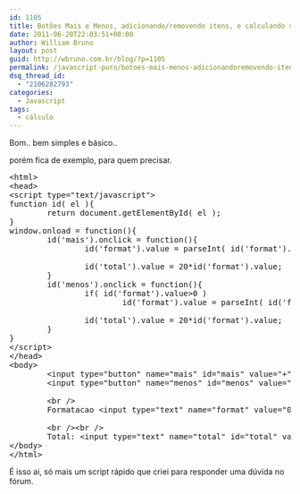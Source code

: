 ```yaml
---
id: 1105
title: Botões Mais e Menos, adicionando/removendo itens, e calculando valor automaticamente
date: 2011-06-20T22:03:51+00:00
author: William Bruno
layout: post
guid: http://wbruno.com.br/blog/?p=1105
permalink: /javascript-puro/botoes-mais-menos-adicionandoremovendo-itens-calculando-valor-automaticamente/
dsq_thread_id:
  - "2106282793"
categories:
  - Javascript
tags:
  - cálculo
---
```

Bom.. bem simples e básico..

porém fica de exemplo, para quem precisar.
  
<!--more-->

<pre name="code" class="html">&lt;html>
&lt;head>
&lt;script type="text/javascript">
function id( el ){
        return document.getElementById( el );
}
window.onload = function(){
        id('mais').onclick = function(){
                id('format').value = parseInt( id('format').value )+1;
                
                id('total').value = 20*id('format').value;
        }
        id('menos').onclick = function(){
                if( id('format').value>0 )
                        id('format').value = parseInt( id('format').value )-1;
                
                id('total').value = 20*id('format').value;
        }
}       
&lt;/script>
&lt;/head>
&lt;body>
        &lt;input type="button" name="mais" id="mais" value="+" />
        &lt;input type="button" name="menos" id="menos" value="-" />
        
        &lt;br />
        Formatacao &lt;input type="text" name="format" value="0" id="format" size="2" /> x 20,00
        
        &lt;br />&lt;br />
        Total: &lt;input type="text" name="total" id="total" value="" />
&lt;/body>
&lt;/html>
</pre>

É isso ai, só mais um script rápido que criei para responder uma dúvida no fórum.